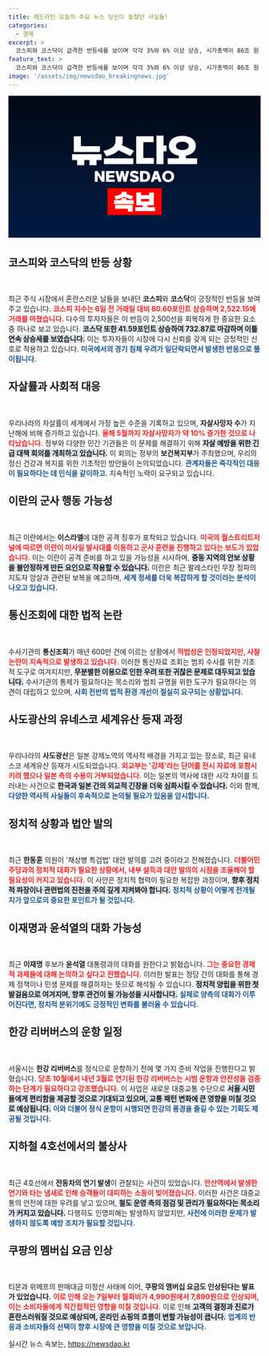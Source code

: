 ```yaml
---
title: 헤드라인 오늘의 주요 뉴스 당신이 놓쳤던 사실들!
categories:
  - 경제
excerpt: >
  코스피와 코스닥이 급격한 반등세를 보이며 각각 3%와 6% 이상 상승, 시가총액이 86조 원 회복. 경기 침체의 공포에서 벗어난 증시의 향후 전망은? 클릭해 확인하세요!
feature_text: >
  코스피와 코스닥이 급격한 반등세를 보이며 각각 3%와 6% 이상 상승, 시가총액이 86조 원 회복. 경기 침체의 공포에서 벗어난 증시의 향후 전망은? 클릭해 확인하세요!
image: '/assets/img/newsdao_breakingnews.jpg'
---
```


<p><img src="/assets/img/newsdao_breakingnews.jpg" alt="pcversion 속보" /></p>

<h2 data-ke-size="size26">코스피와 코스닥의 반등 상황</h2>

<p data-ke-size="size16">&nbsp;</p>

<p data-ke-size="size16">최근 주식 시장에서 혼란스러운 날들을 보내던 <b>코스피</b>와 <b>코스닥</b>이 긍정적인 반등을 보여주고 있습니다. <b><span style="color: #ee2323;">코스피 지수는 6일 전 거래일 대비 80.60포인트 상승하며 2,522.15에 거래를 마쳤습니다.</span></b> 다수의 투자자들은 이 반등이 2,500선을 회복하게 한 중요한 요소 중 하나로 보고 있습니다. <b><span style="background-color: #21538527;">코스닥 또한 41.59포인트 상승하여 732.87로 마감하며 이틀 연속 상승세를 보였습니다.</span></b> 이는 투자자들이 시장에 다시 신뢰를 갖게 되는 긍정적인 신호로 작용하고 있습니다. <b><span style="color: #1a5490;">미국에서의 경기 침체 우려가 일단락되면서 발생한 반응으로 풀이됩니다.</span></b></p>

<h2 data-ke-size="size26">자살률과 사회적 대응</h2>

<p data-ke-size="size16">&nbsp;</p>

<p data-ke-size="size16">우리나라의 자살률이 세계에서 가장 높은 수준을 기록하고 있으며, <b>자살사망자 수</b>가 지난해에 비해 증가하고 있습니다. <b><span style="color: #ee2323;">올해 5월까지 자살사망자가 약 10% 증가한 것으로 나타났습니다.</span></b> 정부와 다양한 민간 기관들은 이 문제를 해결하기 위해 <b><span style="background-color: #21538527;">자살 예방을 위한 긴급 대책 회의를 개최하고 있습니다.</span></b> 이 회의는 정부의 <b>보건복지부</b>가 주최했으며, 우리의 정신 건강과 복지를 위한 기초적인 방안들이 논의되었습니다. <b><span style="color: #1a5490;">관계자들은 즉각적인 대응이 필요하다는 데 인식을 같이하고.</span></b> 지속적인 노력이 요구되고 있습니다.</p>

<h2 data-ke-size="size26">이란의 군사 행동 가능성</h2>

<p data-ke-size="size16">&nbsp;</p>

<p data-ke-size="size16">최근 이란에서는 <b>이스라엘</b>에 대한 공격 징후가 포착되고 있습니다. <b><span style="color: #ee2323;">미국의 월스트리트저널에 따르면 이란이 미사일 발사대를 이동하고 군사 훈련을 진행하고 있다는 보도가 있었습니다.</span></b> 이는 이란이 공격 준비를 하고 있을 가능성을 시사하며, <b><span style="background-color: #21538527;">중동 지역의 안보 상황을 불안정하게 만든 요인으로 작용할 수 있습니다.</span></b> 이란은 최근 팔레스타인 무장 정파의 지도자 암살과 관련된 보복을 예고하며, <b><span style="color: #1a5490;">세계 정세를 더욱 복잡하게 할 것이라는 분석이 나오고 있습니다.</span></b></p>

<h2 data-ke-size="size26">통신조회에 대한 법적 논란</h2>

<p data-ke-size="size16">&nbsp;</p>

<p data-ke-size="size16">수사기관의 <b>통신조회</b>가 매년 600만 건에 이르는 상황에서 <b><span style="color: #ee2323;">적법성은 인정되었지만, 사찰 논란이 지속적으로 발생하고 있습니다.</span></b> 이러한 통신자료 조회는 범죄 수사를 위한 기초적 도구로 여겨지지만, <b><span style="background-color: #21538527;">무분별한 이용으로 인한 우려 또한 귀찮은 문제로 대두되고 있습니다.</span></b> 수사기관의 통제가 필요하다는 목소리와 범죄 규명을 위한 도구가 필요하다는 의견이 대립하고 있으며, <b><span style="color: #1a5490;">사회 전반의 법적 환경 개선이 절실히 요구되는 상황입니다.</span></b></p>

<h2 data-ke-size="size26">사도광산의 유네스코 세계유산 등재 과정</h2>

<p data-ke-size="size16">&nbsp;</p>

<p data-ke-size="size16">우리나라의 <b>사도광산</b>은 일본 강제노역의 역사적 배경을 가지고 있는 장소로, 최근 유네스코 세계유산 등재가 시도되었습니다. <b><span style="color: #ee2323;">외교부는 '강제'라는 단어를 전시 자료에 포함시키려 했으나 일본 측의 수용이 거부되었습니다.</span></b> 이는 일본의 역사에 대한 시각 차이를 드러내는 사건으로 <b><span style="background-color: #21538527;">한국과 일본 간의 외교적 긴장을 더욱 심화시킬 수 있습니다.</span></b> 이와 함께, <b><span style="color: #1a5490;">다양한 역사적 사실들이 후속적으로 논의될 필요가 있음을 암시합니다.</span></b></p>

<h2 data-ke-size="size26">정치적 상황과 법안 발의</h2>

<p data-ke-size="size16">&nbsp;</p>

<p data-ke-size="size16">최근 <b>한동훈</b> 의원이 '채상병 특검법' 대안 발의를 고려 중이라고 전해졌습니다. <b><span style="color: #ee2323;">더불어민주당과의 정치적 대화가 필요한 상황에서, 내부 설득과 대안 발의의 시점을 조율해야 할 필요성이 커지고 있습니다.</span></b> 이 사안은 정치적 협력이 필요한 복잡한 과정이며, <b><span style="background-color: #21538527;">향후 정치적 파장이나 관련법의 진전을 주의 깊게 지켜봐야 합니다.</span></b> <b><span style="color: #1a5490;">정치적 상황이 어떻게 전개될지가 앞으로의 중요한 포인트가 될 것입니다.</span></b></p>

<h2 data-ke-size="size26">이재명과 윤석열의 대화 가능성</h2>

<p data-ke-size="size16">&nbsp;</p>

<p data-ke-size="size16">최근 <b>이재명</b> 후보가 <b>윤석열</b> 대통령과의 대화를 원한다고 밝혔습니다. <b><span style="color: #ee2323;">그는 중요한 경제적 과제들에 대해 논의하고 싶다고 전했습니다.</span></b> 이러한 발표는 정당 간의 대화를 통해 경제 정책이나 민생 문제를 해결하자는 뜻으로 해석될 수 있습니다. <b><span style="background-color: #21538527;">정치적 양립을 위한 첫 발걸음으로 여겨지며, 향후 관건이 될 가능성을 시사합니다.</span></b> <b><span style="color: #1a5490;">실제로 양측의 대화가 이루어진다면, 정치적 분위기에도 긍정적인 변화를 불러올 수 있습니다.</span></b></p>

<h2 data-ke-size="size26">한강 리버버스의 운항 일정</h2>

<p data-ke-size="size16">&nbsp;</p>

<p data-ke-size="size16">서울시는 <b>한강 리버버스</b>를 정식으로 운항하기 전에 몇 가지 준비 작업을 진행한다고 밝혔습니다. <b><span style="color: #ee2323;">당초 10월에서 내년 3월로 연기된 한강 리버버스는 시범 운항과 안전성을 검증하는 단계가 필요하다고 강조했습니다.</span></b> 이 사업은 새로운 대중교통 수단으로 <b><span style="background-color: #21538527;">서울 시민들에게 편리함을 제공할 것으로 기대되고 있으며, 교통 패턴 변화에 큰 영향을 미칠 것으로 예상됩니다.</span></b> <b><span style="color: #1a5490;">이와 더불어 정식 운항이 시행되면 한강의 풍경을 즐길 수 있는 기회도 제공될 것입니다.</span></b></p>

<h2 data-ke-size="size26">지하철 4호선에서의 불상사</h2>

<p data-ke-size="size16">&nbsp;</p>

<p data-ke-size="size16">최근 4호선에서 <b>전동차의 연기 발생</b>이 관찰되는 사건이 있었습니다. <b><span style="color: #ee2323;">안산역에서 발생한 연기와 타는 냄새로 인해 승객들이 대피하는 소동이 빚어졌습니다.</span></b> 이러한 사건은 대중교통의 안전에 대한 우려를 낳고 있으며, <b><span style="background-color: #21538527;">철도 운영 측의 점검 및 관리가 필요하다는 목소리가 커지고 있습니다.</span></b> 다행히도 인명피해는 발생하지 않았지만, <b><span style="color: #1a5490;">사전에 이러한 문제가 발생하지 않도록 예방 조치가 필요할 것입니다.</span></b></p>

<h2 data-ke-size="size26">쿠팡의 멤버십 요금 인상</h2>

<p data-ke-size="size16">&nbsp;</p>

<p data-ke-size="size16">티몬과 위메프의 판매대금 미정산 사태에 이어, <b>쿠팡의 멤버십 요금도 인상된다는 발표가 있었습니다.</b> <b><span style="color: #ee2323;">이로 인해 오는 7일부터 월회비가 4,990원에서 7,890원으로 인상되며, 이는 소비자들에게 직간접적인 영향을 미칠 것입니다.</span></b> 이로 인해 <b><span style="background-color: #21538527;">고객의 결정과 진로가 혼란스러워질 것으로 예상되며, 온라인 쇼핑의 흐름이 변할 가능성이 큽니다.</span></b> <b><span style="color: #1a5490;">업계의 반응과 소비자들의 선택이 향후 시장에 큰 영향을 미칠 것으로 보입니다.</span></b></p>
실시간 뉴스 속보는, <a href="https://newsdao.kr" rel="dofollow">https://newsdao.kr</a>


